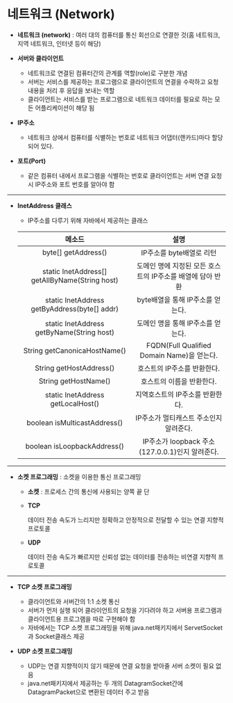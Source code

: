# 네트워크 (Network)

* __네트워크 (network)__ : 여러 대의 컴퓨터를 통신 회선으로 연결한 것(홈 네트워크, 지역 네트워크, 인터넷 등이 해당)
* __서버와 클라이언트__
  * 네트워크로 연결된 컴퓨터간의 관계를 역할(role)로 구분한 개념 
  * 서버는 서비스를 제공하는 프로그램으로 클라이언트의 연결을 수락하고 요청 내용을 처리 후 응답을 보내는 역할 
  * 클라이언트는 서비스를 받는 프로그램으로 네트워크 데이터를 필요로 하는 모든 어플리케이션이 해당 됨

* __IP주소__
  * 네트워크 상에서 컴퓨터를 식별하는 번호로 네트워크 어댑터(랜카드)마다 할당 되어 있다.

* __포트(Port)__
  * 같은 컴퓨터 내에서 프로그램을 식별하는 번호로 클라이언트는 서버 연결 요청 시 IP주소와 포트 번호를 알아야 함

---

* __InetAddress 클래스__

  * IP주소를 다루기 위해 자바에서 제공하는 클래스

  |                   __메소드__                   |                          __설명__                          |
  | :--------------------------------------------: | :--------------------------------------------------------: |
  |              byte[] getAddress()               |                  IP주소를 byte배열로 리턴                  |
  | static InetAddress[] getAllByName(String host) | 도메인 명에 지정된 모든 호스트의 IP주소를 배열에 담아 반환 |
  |  static InetAddress getByAddress(byte[] addr)  |              byte배열을 통해 IP주소를 얻는다.              |
  |   static InetAddress getByName(String host)    |             도메인 명을 통해 IP주소를 얻는다.              |
  |          String getCanonicaHostName()          |         FQDN(Full Qualified Domain Name)을 얻는다.         |
  |            String getHostAddress()             |                호스트의 IP주소를 반환한다.                 |
  |              String getHostName()              |                 호스트의 이름을 반환한다.                  |
  |       static InetAddress getLocalHost()        |              지역호스트의 IP주소를 반환한다.               |
  |          boolean isMulticastAddress()          |           IP주소가 멀티캐스트 주소인지 알려준다.           |
  |          boolean isLoopbackAddress()           |      IP주소가 loopback 주소(127.0.0.1)인지 알려준다.       |

---



* __소켓 프로그래밍__ : 소켓을 이용한 통신 프로그래밍

  * __소켓__ : 프로세스 간의 통신에 사용되는 양쪽 끝 단

  * __TCP__

    데이터 전송 속도가 느리지만 정확하고 안정적으로 전달할 수 있는 연결 지향적 프로토콜

  * __UDP__

    데이터 전송 속도가 빠르지만 신뢰성 없는 데이터를 전송하는 비연결 지향적 프로토콜

---

* __TCP 소켓 프로그래밍__
  * 클라이언트와 서버간의 1:1 소켓 통신 
  * 서버가 먼저 실행 되어 클라이언트의 요청을 기다려야 하고 서버용 프로그램과 클라이언트용 프로그램을 따로 구현해야 함 
  * 자바에서는 TCP 소켓 프로그래밍을 위해 java.net패키지에서 ServetSocket과 Socket클래스 제공



* __UDP 소켓 프로그래밍__
  * UDP는 연결 지향적이지 않기 때문에 연결 요청을 받아줄 서버 소켓이 필요 없음 
  * java.net패키지에서 제공하는 두 개의 DatagramSocket간에 DatagramPacket으로 변환된 데이터 주고 받음